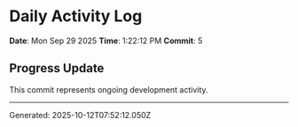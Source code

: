 # Daily Activity Log

**Date**: Mon Sep 29 2025
**Time**: 1:22:12 PM
**Commit**: 5

## Progress Update

This commit represents ongoing development activity.

---
Generated: 2025-10-12T07:52:12.050Z
